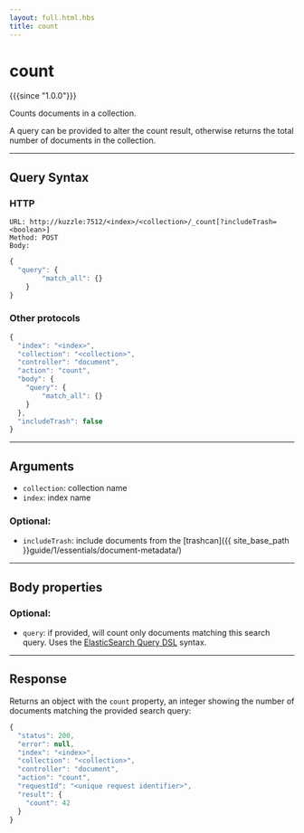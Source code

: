 ```yaml
---
layout: full.html.hbs
title: count
---
```


# count

{{{since "1.0.0"}}}

Counts documents in a collection.

A query can be provided to alter the count result, otherwise returns the total number of documents in the collection.

---

## Query Syntax

### HTTP

```http
URL: http://kuzzle:7512/<index>/<collection>/_count[?includeTrash=<boolean>]
Method: POST  
Body:
```

```js
{
  "query": {
        "match_all": {}
    }
}
```

### Other protocols

```js
{
  "index": "<index>",
  "collection": "<collection>",
  "controller": "document",
  "action": "count",
  "body": {
    "query": {
        "match_all": {}
    }
  },
  "includeTrash": false
}
```

---

## Arguments

* `collection`: collection name
* `index`: index name

### Optional:

* `includeTrash`: include documents from the [trashcan]({{ site_base_path }}guide/1/essentials/document-metadata/)

---

## Body properties

### Optional:

* `query`: if provided, will count only documents matching this search query. Uses the [ElasticSearch Query DSL](https://www.elastic.co/guide/en/elasticsearch/reference/5.6/query-dsl.html) syntax.

---

## Response

Returns an object with the `count` property, an integer showing the number of documents matching the provided search query:

```js
{
  "status": 200,
  "error": null,
  "index": "<index>",
  "collection": "<collection>",
  "controller": "document",
  "action": "count",
  "requestId": "<unique request identifier>",
  "result": {
    "count": 42
  }
}
```
